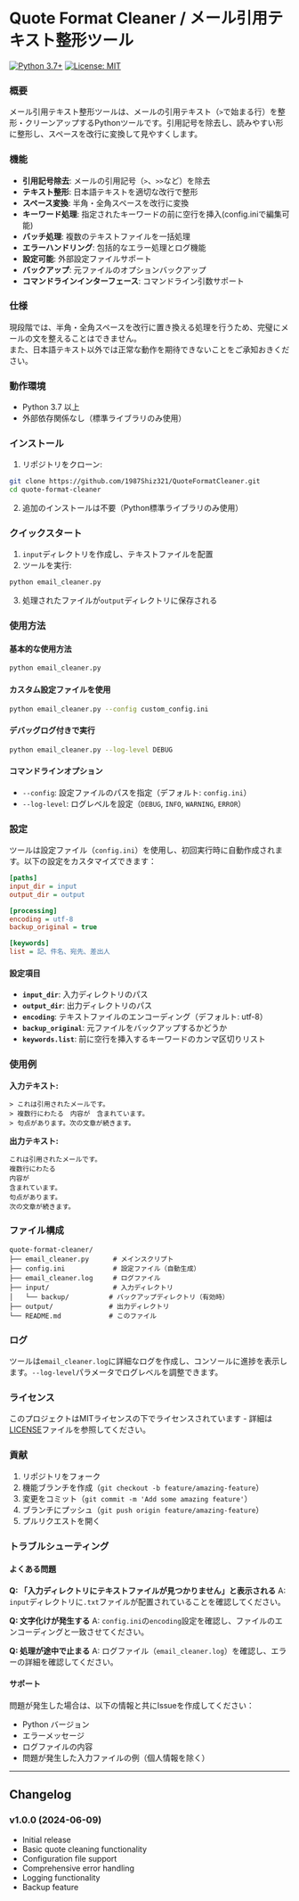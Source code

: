 # Quote Format Cleaner / メール引用テキスト整形ツール

[![Python 3.7+](https://img.shields.io/badge/python-3.7+-blue.svg)](https://www.python.org/downloads/)
[![License: MIT](https://img.shields.io/badge/License-MIT-yellow.svg)](https://opensource.org/licenses/MIT)


### 概要

メール引用テキスト整形ツールは、メールの引用テキスト（`>`で始まる行）を整形・クリーンアップするPythonツールです。引用記号を除去し、読みやすい形に整形し、スペースを改行に変換して見やすくします。

### 機能

- **引用記号除去**: メールの引用記号（`>`、`>>`など）を除去
- **テキスト整形**: 日本語テキストを適切な改行で整形
- **スペース変換**: 半角・全角スペースを改行に変換
- **キーワード処理**: 指定されたキーワードの前に空行を挿入(config.iniで編集可能)
- **バッチ処理**: 複数のテキストファイルを一括処理
- **エラーハンドリング**: 包括的なエラー処理とログ機能
- **設定可能**: 外部設定ファイルサポート
- **バックアップ**: 元ファイルのオプションバックアップ
- **コマンドラインインターフェース**: コマンドライン引数サポート

### 仕様
現段階では、半角・全角スペースを改行に置き換える処理を行うため、完璧にメールの文を整えることはできません。\
また、日本語テキスト以外では正常な動作を期待できないことをご承知おきください。

### 動作環境

- Python 3.7 以上
- 外部依存関係なし（標準ライブラリのみ使用）

### インストール

1. リポジトリをクローン:
```bash
git clone https://github.com/1987Shiz321/QuoteFormatCleaner.git
cd quote-format-cleaner
```

2. 追加のインストールは不要（Python標準ライブラリのみ使用）

### クイックスタート

1. `input`ディレクトリを作成し、テキストファイルを配置
2. ツールを実行:
```bash
python email_cleaner.py
```
3. 処理されたファイルが`output`ディレクトリに保存される

### 使用方法

#### 基本的な使用方法
```bash
python email_cleaner.py
```

#### カスタム設定ファイルを使用
```bash
python email_cleaner.py --config custom_config.ini
```

#### デバッグログ付きで実行
```bash
python email_cleaner.py --log-level DEBUG
```

#### コマンドラインオプション
- `--config`: 設定ファイルのパスを指定（デフォルト: `config.ini`）
- `--log-level`: ログレベルを設定（`DEBUG`, `INFO`, `WARNING`, `ERROR`）

### 設定

ツールは設定ファイル（`config.ini`）を使用し、初回実行時に自動作成されます。以下の設定をカスタマイズできます：

```ini
[paths]
input_dir = input
output_dir = output

[processing]
encoding = utf-8
backup_original = true

[keywords]
list = 記、件名、宛先、差出人
```

#### 設定項目

- **`input_dir`**: 入力ディレクトリのパス
- **`output_dir`**: 出力ディレクトリのパス
- **`encoding`**: テキストファイルのエンコーディング（デフォルト: utf-8）
- **`backup_original`**: 元ファイルをバックアップするかどうか
- **`keywords.list`**: 前に空行を挿入するキーワードのカンマ区切りリスト

### 使用例

**入力テキスト:**
```
> これは引用されたメールです。
> 複数行にわたる　内容が　含まれています。
> 句点があります。次の文章が続きます。
```

**出力テキスト:**
```
これは引用されたメールです。
複数行にわたる
内容が
含まれています。
句点があります。
次の文章が続きます。
```

### ファイル構成

```
quote-format-cleaner/
├── email_cleaner.py      # メインスクリプト
├── config.ini            # 設定ファイル（自動生成）
├── email_cleaner.log     # ログファイル
├── input/                # 入力ディレクトリ
│   └── backup/          # バックアップディレクトリ（有効時）
├── output/              # 出力ディレクトリ
└── README.md            # このファイル
```

### ログ

ツールは`email_cleaner.log`に詳細なログを作成し、コンソールに進捗を表示します。`--log-level`パラメータでログレベルを調整できます。

### ライセンス

このプロジェクトはMITライセンスの下でライセンスされています - 詳細は[LICENSE](LICENSE)ファイルを参照してください。

### 貢献

1. リポジトリをフォーク
2. 機能ブランチを作成（`git checkout -b feature/amazing-feature`）
3. 変更をコミット（`git commit -m 'Add some amazing feature'`）
4. ブランチにプッシュ（`git push origin feature/amazing-feature`）
5. プルリクエストを開く

### トラブルシューティング

#### よくある問題

**Q: 「入力ディレクトリにテキストファイルが見つかりません」と表示される**
A: `input`ディレクトリに`.txt`ファイルが配置されていることを確認してください。

**Q: 文字化けが発生する**
A: `config.ini`の`encoding`設定を確認し、ファイルのエンコーディングと一致させてください。

**Q: 処理が途中で止まる**
A: ログファイル（`email_cleaner.log`）を確認し、エラーの詳細を確認してください。

#### サポート

問題が発生した場合は、以下の情報と共にIssueを作成してください：
- Python バージョン
- エラーメッセージ
- ログファイルの内容
- 問題が発生した入力ファイルの例（個人情報を除く）

---

## Changelog

### v1.0.0 (2024-06-09)
- Initial release
- Basic quote cleaning functionality
- Configuration file support
- Comprehensive error handling
- Logging functionality
- Backup feature